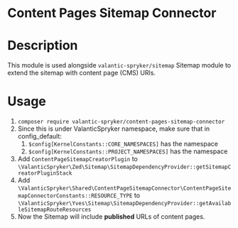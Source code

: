 # Content Pages Sitemap Connector

# Description

This module is used alongside `valantic-spryker/sitemap` Sitemap module to extend the sitemap with content page (CMS) URls.

# Usage

1. `composer require valantic-spryker/content-pages-sitemap-connector`
2. Since this is under ValanticSpryker namespace, make sure that in config_default:
   1. `$config[KernelConstants::CORE_NAMESPACES]` has the namespace
   2. `$config[KernelConstants::PROJECT_NAMESPACES]` has the namespace
5. Add `ContentPageSitemapCreatorPlugin` to `\ValanticSpryker\Zed\Sitemap\SitemapDependencyProvider::getSitemapCreatorPluginStack`
6. Add `\ValanticSpryker\Shared\ContentPageSitemapConnector\ContentPageSitemapConnectorConstants::RESOURCE_TYPE` to `\ValanticSpryker\Yves\Sitemap\SitemapDependencyProvider::getAvailableSitemapRouteResources`
7. Now the Sitemap will include **published** URLs of content pages.


